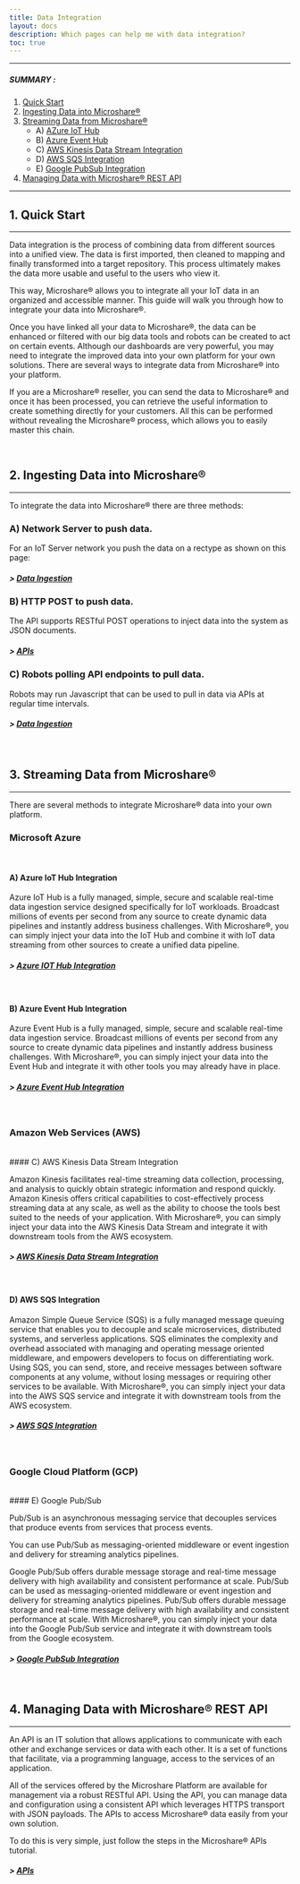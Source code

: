 ```yaml
---
title: Data Integration
layout: docs
description: Which pages can help me with data integration?
toc: true
---
```


---------------------------------------

##### SUMMARY : 

1. [Quick Start](./#1-quick-start)
2. [Ingesting Data into Microshare®](./#2-ingesting-data-into-microshare)
3. [Streaming Data from Microshare®](./#3-stream-data-from-microshare)
    - A) [AZure IoT Hub](./#a--azure-iot-hub-integration)
    - B) [Azure Event Hub](./#b-azure-event-hub-integration)
    - C) [AWS Kinesis Data Stream Integration](./#c-aws-kinesis-data-stream-integration)
    - D) [AWS SQS Integration](./#d-aws-sqs-integration)
    - E) [Google PubSub Integration](./#e-google-pub-sub-integration)    
4. [Managing Data with Microshare® REST API](./#4-managing-data-with-microshare)


---------------------------------------

## 1. Quick Start
---------------------------------------

Data integration is the process of combining data from different sources into a unified view. The data is first imported, then cleaned to mapping and finally transformed into a target repository. This process ultimately makes the data more usable and useful to the users who view it.

This way, Microshare® allows you to integrate all your IoT data in an organized and accessible manner. This guide will walk you through how to integrate your data into Microshare®.

Once you have linked all your data to Microshare®, the data can be enhanced or filtered with our big data tools and robots can be created to act on certain events.
Although our dashboards are very powerful, you may need to integrate the improved data into your own platform for your own solutions. There are several ways to integrate data from Microshare® into your platform.

If you are a Microshare® reseller, you can send the data to Microshare® and once it has been processed, you can retrieve the useful information to create something directly for your customers. All this can be performed without revealing the Microshare® process, which allows you to easily master this chain.

<br>

## 2. Ingesting Data into Microshare®
---------------------------------------

To integrate the data into Microshare® there are three methods: 

### A) Network Server to push data.
For an IoT Server network you push the data on a rectype as shown on this page: 
##### > [Data Ingestion](/docs/2/technical/microshare-platform-advanced/data-ingestion/)

### B) HTTP POST to push data.
The API supports RESTful POST operations to inject data into the system as JSON documents. 
##### > [APIs](/docs/2/technical/api/quick-start/)

### C) Robots polling API endpoints to pull data.
Robots may run Javascript that can be used to pull in data via APIs at regular time intervals.
##### > [Data Ingestion](/docs/2/technical/microshare-platform-advanced/data-ingestion/)

<br>

## 3. Streaming Data from Microshare®
---------------------------------------

There are several methods to integrate Microshare® data into your own platform.
<br>
### Microsoft Azure
<br>

#### A) Azure IoT Hub Integration

Azure IoT Hub is a fully managed, simple, secure and scalable real-time data ingestion service designed specifically for IoT workloads. Broadcast millions of events per second from any source to create dynamic data pipelines and instantly address business challenges.
With Microshare®, you can simply inject your data into the IoT Hub and combine it with IoT data streaming from other sources to create a unified data pipeline. 
##### > [Azure IOT Hub Integration](/docs/2/technical/streaming-integration/azure-iot-hub-integration/)

<br>

#### B) Azure Event Hub Integration

Azure Event Hub is a fully managed, simple, secure and scalable real-time data ingestion service. Broadcast millions of events per second from any source to create dynamic data pipelines and instantly address business challenges.
With Microshare®, you can simply inject your data into the Event Hub and integrate it with other tools you may already have in place.
##### > [Azure Event Hub Integration](/docs/2/technical/streaming-integration/azure-event-hub-integration/)

<br>

### Amazon Web Services (AWS)

<br>
#### C) AWS Kinesis Data Stream Integration

Amazon Kinesis facilitates real-time streaming data collection, processing, and analysis to quickly obtain strategic information and respond quickly. Amazon Kinesis offers critical capabilities to cost-effectively process streaming data at any scale, as well as the ability to choose the tools best suited to the needs of your application.
With Microshare®, you can simply inject your data into the AWS Kinesis Data Stream and integrate it with downstream tools from the AWS ecosystem.
##### > [AWS Kinesis Data Stream Integration](/docs/2/technical/streaming-integration/aws-kinesis-data-stream-integration/)

<br>

#### D) AWS SQS Integration

Amazon Simple Queue Service (SQS) is a fully managed message queuing service that enables you to decouple and scale microservices, distributed systems, and serverless applications. SQS eliminates the complexity and overhead associated with managing and operating message oriented middleware, and empowers developers to focus on differentiating work. Using SQS, you can send, store, and receive messages between software components at any volume, without losing messages or requiring other services to be available.
With Microshare®, you can simply inject your data into the AWS SQS service and integrate it with downstream tools from the AWS ecosystem.
##### > [AWS SQS Integration](/docs/2/technical/streaming-integration/aws-sqs-integration/)

<br>

### Google Cloud Platform (GCP)

<br>
#### E) Google Pub/Sub

 Pub/Sub is an asynchronous messaging service that decouples services that produce events from services that process events.

You can use Pub/Sub as messaging-oriented middleware or event ingestion and delivery for streaming analytics pipelines.

Google Pub/Sub offers durable message storage and real-time message delivery with high availability and consistent performance at scale. Pub/Sub can be used as messaging-oriented middleware or event ingestion and delivery for streaming analytics pipelines. Pub/Sub offers durable message storage and real-time message delivery with high availability and consistent performance at scale.
With Microshare®, you can simply inject your data into the Google Pub/Sub service and integrate it with downstream tools from the Google ecosystem.
##### > [Google PubSub Integration](/docs/2/technical/streaming-integration/google-pub-sub-integration/)

<br>

## 4. Managing Data with Microshare® REST API
---------------------------------------

An API is an IT solution that allows applications to communicate with each other and exchange services or data with each other. It is a set of functions that facilitate, via a programming language, access to the services of an application.

All of the services offered by the Microshare Platform are available for management via a robust RESTful API. Using the API, you can manage data and configuration using a consistent API which leverages HTTPS transport with JSON payloads.
The APIs to access Microshare® data easily from your own solution. 

To do this is very simple, just follow the steps in the Microshare® APIs tutorial.
##### > [APIs](/docs/2/technical/api/quick-start/)

<br>